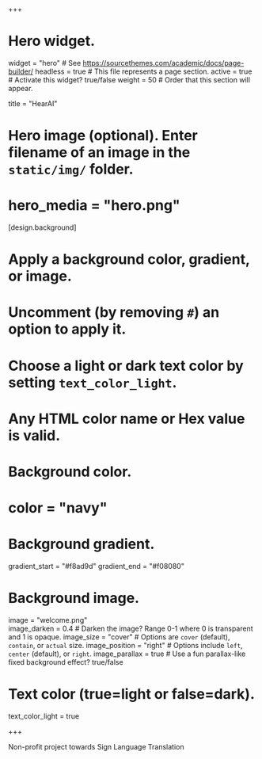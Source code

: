 +++
# Hero widget.
widget = "hero"  # See https://sourcethemes.com/academic/docs/page-builder/
headless = true  # This file represents a page section.
active = true  # Activate this widget? true/false
weight = 50  # Order that this section will appear.

title = "HearAI"

# Hero image (optional). Enter filename of an image in the `static/img/` folder.
# hero_media = "hero.png"

[design.background]
  # Apply a background color, gradient, or image.
  #   Uncomment (by removing `#`) an option to apply it.
  #   Choose a light or dark text color by setting `text_color_light`.
  #   Any HTML color name or Hex value is valid.

  # Background color.
  # color = "navy"

  # Background gradient.
  gradient_start = "#f8ad9d"
  gradient_end = "#f08080"

  # Background image.
 image = "welcome.png"  
 image_darken = 0.4  # Darken the image? Range 0-1 where 0 is transparent and 1 is opaque.
 image_size = "cover"  #  Options are `cover` (default), `contain`, or `actual` size.
 image_position = "right"  # Options include `left`, `center` (default), or `right`.
 image_parallax = true  # Use a fun parallax-like fixed background effect? true/false

  # Text color (true=light or false=dark).
  text_color_light = true

+++

Non-profit project towards Sign Language Translation
